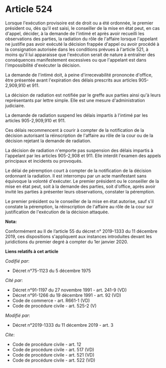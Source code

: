# Article 524

Lorsque l'exécution provisoire est de droit ou a été ordonnée, le premier président ou, dès qu'il est saisi, le conseiller de
la mise en état peut, en cas d'appel, décider, à la demande de l'intimé et après avoir recueilli les observations des
parties, la radiation du rôle de l'affaire lorsque l'appelant ne justifie pas avoir exécuté la décision frappée d'appel ou
avoir procédé à la consignation autorisée dans les conditions prévues à l'article 521, à moins qu'il lui apparaisse que
l'exécution serait de nature à entraîner des conséquences manifestement excessives ou que l'appelant est dans l'impossibilité
d'exécuter la décision.

La demande de l'intimé doit, à peine d'irrecevabilité prononcée d'office, être présentée avant l'expiration des délais
prescrits aux articles 905-2,909,910 et 911.

La décision de radiation est notifiée par le greffe aux parties ainsi qu'à leurs représentants par lettre simple. Elle est
une mesure d'administration judiciaire.

La demande de radiation suspend les délais impartis à l'intimé par les articles 905-2,909,910 et 911.

Ces délais recommencent à courir à compter de la notification de la décision autorisant la réinscription de l'affaire au rôle
de la cour ou de la décision rejetant la demande de radiation.

La décision de radiation n'emporte pas suspension des délais impartis à l'appelant par les articles 905-2,908 et 911. Elle
interdit l'examen des appels principaux et incidents ou provoqués.

Le délai de péremption court à compter de la notification de la décision ordonnant la radiation. Il est interrompu par un
acte manifestant sans équivoque la volonté d'exécuter. Le premier président ou le conseiller de la mise en état peut, soit à
la demande des parties, soit d'office, après avoir invité les parties à présenter leurs observations, constater la
péremption.

Le premier président ou le conseiller de la mise en état autorise, sauf s'il constate la péremption, la réinscription de
l'affaire au rôle de la cour sur justification de l'exécution de la décision attaquée.

**Nota:**

Conformément au II de l’article 55 du décret n° 2019-1333 du 11 décembre 2019, ces dispositions s'appliquent aux instances
introduites devant les juridictions du premier degré à compter du 1er janvier 2020.

**Liens relatifs à cet article**

_Codifié par_:

  - Décret n°75-1123 du 5 décembre 1975

_Cité par_:

  - Décret n°91-1197 du 27 novembre 1991 - art. 241-9 (VD)
  - Décret n°91-1266 du 19 décembre 1991 - art. 92 (VD)
  - Code de commerce - art. R661-1 (VD)
  - Code de procédure civile - art. 525-2 (V)

_Modifié par_:

  - Décret n°2019-1333 du 11 décembre 2019 - art. 3

_Cite_:

  - Code de procédure civile - art. 12
  - Code de procédure civile - art. 517 (VD)
  - Code de procédure civile - art. 521 (VD)
  - Code de procédure civile - art. 522 (VD)
